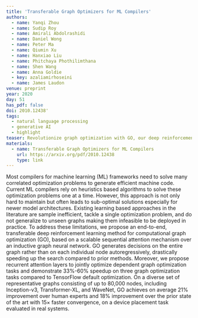 ```yaml
---
title: 'Transferable Graph Optimizers for ML Compilers'
authors:
  - name: Yanqi Zhou
  - name: Sudip Roy
  - name: Amirali Abdolrashidi
  - name: Daniel Wong
  - name: Peter Ma
  - name: Qiumin Xu
  - name: Hanxiao Liu
  - name: Phitchaya Phothilimthana
  - name: Shen Wang
  - name: Anna Goldie
  - key: azaliamirhoseini
  - name: James Laudon
venue: preprint
year: 2020
day: 51
has_pdf: false
doi: 2010.12438'
tags:
  - natural language processing
  - generative AI
  - highlight
teaser: Revolutionize graph optimization with GO, our deep reinforcement learning method that outperforms traditional heuristics. By optimizing entire graphs at once, GO delivers 33%-60% faster results and up to 21% better performance compared to previous methods, achieving 15× faster convergence on complex tasks.
materials:
  - name: Transferable Graph Optimizers for ML Compilers
    url: https://arxiv.org/pdf/2010.12438
    type: link
---
```

Most compilers for machine learning (ML) frameworks need to solve many correlated optimization problems to generate efficient machine code. Current ML compilers rely on heuristics based algorithms to solve these optimization problems one at a time. However, this approach is not only hard to maintain but often leads to sub-optimal solutions especially for newer model architectures. Existing learning based approaches in the literature are sample inefficient, tackle a single optimization problem, and do not generalize to unseen graphs making them infeasible to be deployed in practice. To address these limitations, we propose an end-to-end, transferable deep reinforcement learning method for computational graph optimization (GO), based on a scalable sequential attention mechanism over an inductive graph neural network. GO generates decisions on the entire graph rather than on each individual node autoregressively, drastically speeding up the search compared to prior methods. Moreover, we propose recurrent attention layers to jointly optimize dependent graph optimization tasks and demonstrate 33%-60% speedup on three graph optimization tasks compared to TensorFlow default optimization. On a diverse set of representative graphs consisting of up to 80,000 nodes, including Inception-v3, Transformer-XL, and WaveNet, GO achieves on average 21% improvement over human experts and 18% improvement over the prior state of the art with 15× faster convergence, on a device placement task evaluated in real systems.
